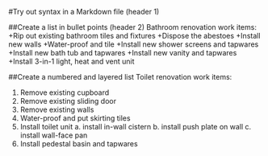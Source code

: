 #Try out syntax in a Markdown file (header 1)

##Create a list in bullet points (header 2)
Bathroom renovation work items:
+Rip out existing bathroom tiles and fixtures
+Dispose the abestoes
+Install new walls
+Water-proof and tile
+Install new shower screens and tapwares
+Install new bath tub and tapwares
+Install new vanity and tapwares
+Install 3-in-1 light, heat and vent unit

##Create a numbered and layered list 
Toilet renovation work items:
1. Remove existing cupboard
2. Remove existing sliding door
3. Remove existing walls
4. Water-proof and put skirting tiles
5. Install toilet unit
    a. install in-wall cistern
    b. install push plate on wall
    c. install wall-face pan
6. Install pedestal basin and tapwares
